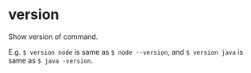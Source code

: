 # version
Show version of command.

E.g. `$ version node` is same as `$ node --version`, and `$ version java` is same as `$ java -version`.

